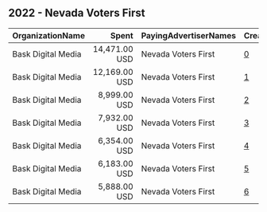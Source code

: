 ## 2022 - Nevada Voters First 
|OrganizationName|Spent|PayingAdvertiserNames|CreativeUrls|Impressions|Genders|AgeBrackets|CountryCodes|BillingAddresses|CandidateBallotInformation|
|:---|---:|:---|:---|---:|:---|:---|:---|:---|:---|
|Bask Digital Media|14,471.00 USD|Nevada Voters First|[0](https://www.snap.com/political-ads/asset/c08cf482019c2847478c07d71daf1b1d0b64aecc237217b27c3060dc675d70fc?mediaType=mp4)|599,832||18-34|united states|US|Question 3|
|Bask Digital Media|12,169.00 USD|Nevada Voters First|[1](https://www.snap.com/political-ads/asset/11f393398193a1f67d1642229f9c1e242e3d35424fb236a9ae735d1e158d5d9c?mediaType=mp4)|442,514||18-34|united states|US|Question 3|
|Bask Digital Media|8,999.00 USD|Nevada Voters First|[2](https://www.snap.com/political-ads/asset/92e93a67f75c3c8185924a91cc3e3fc77d3b07c1d455e860af1bcf53e4513cf4?mediaType=mp4)|445,860|||united states|US|Question 3|
|Bask Digital Media|7,932.00 USD|Nevada Voters First|[3](https://www.snap.com/political-ads/asset/35e3fb726366fc24ab788400106549a6f82c6505c2e1298840b78aa9380e5dd2?mediaType=mp4)|388,206||18-34|united states|US|Question 3|
|Bask Digital Media|6,354.00 USD|Nevada Voters First|[4](https://www.snap.com/political-ads/asset/ef554cfc75c7e3603b4e9598449608738117d1bfd984f20d52a4ea7d3dd344c2?mediaType=mp4)|226,096||34+|united states|US|Question 3|
|Bask Digital Media|6,183.00 USD|Nevada Voters First|[5](https://www.snap.com/political-ads/asset/747f1dd8e066b40562ef253b43b8fa434ec68748ead4c033a371f40c482d173a?mediaType=mp4)|195,125||34+|united states|US|Question 3|
|Bask Digital Media|5,888.00 USD|Nevada Voters First|[6](https://www.snap.com/political-ads/asset/6414d5466ab96acb3e3cef242c24ad57f3afc9d7c9d46724aef4da2e9b207029?mediaType=mp4)|213,896||34+|united states|US|Question 3|

